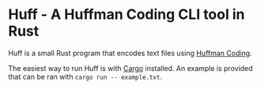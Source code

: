# Huff - A Huffman Coding CLI tool in Rust

Huff is a small Rust program that encodes text files using [Huffman Coding](https://en.wikipedia.org/wiki/Huffman_coding).

The easiest way to run Huff is with [Cargo](https://github.com/rust-lang/cargo) installed. An example is provided that can be ran with `cargo run -- example.txt`.
